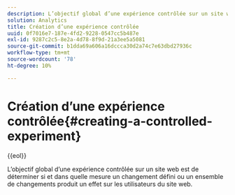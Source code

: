```yaml
---
description: L’objectif global d’une expérience contrôlée sur un site web est de déterminer si et dans quelle mesure un changement défini ou un ensemble de changements produit un effet sur les utilisateurs du site web.
solution: Analytics
title: Création d’une expérience contrôlée
uuid: 0f7016e7-187e-4fd2-9228-0547cc5b487e
exl-id: 9287c2c5-8e2a-4d78-8f9d-21a3ee5a5081
source-git-commit: b1dda69a606a16dccca30d2a74c7e63dbd27936c
workflow-type: tm+mt
source-wordcount: '78'
ht-degree: 10%

---
```


# Création d’une expérience contrôlée{#creating-a-controlled-experiment}

{{eol}}

L’objectif global d’une expérience contrôlée sur un site web est de déterminer si et dans quelle mesure un changement défini ou un ensemble de changements produit un effet sur les utilisateurs du site web.
